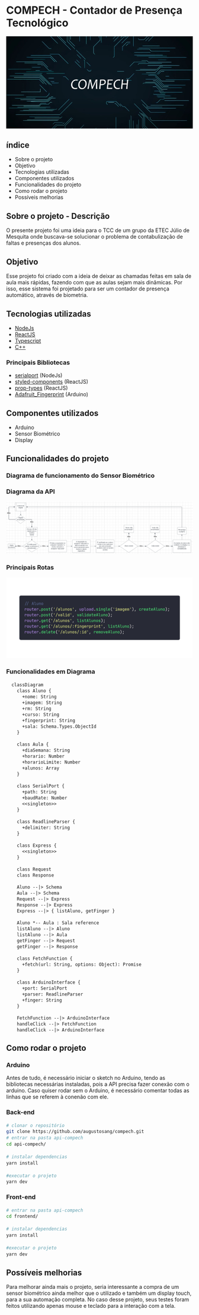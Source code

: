 # COMPECH - Contador de Presença Tecnológico
![COMPECH](assets/logo.jpeg)

## índice
- <a>Sobre o projeto</a>
- <a>Objetivo</a>
- <a>Tecnologias utilizadas</a>
- <a>Componentes utilizados</a>
- <a>Funcionalidades do projeto</a>
- <a>Como rodar o projeto</a>
- <a>Possíveis melhorias</a>

## Sobre o projeto - Descrição
  O presente projeto foi uma ideia para o TCC de um grupo da ETEC Júlio de Mesquita onde buscava-se solucionar o problema de contabulização de faltas e presenças dos alunos.

## Objetivo
  Esse projeto foi criado com a ideia de deixar as chamadas feitas em sala de aula mais rápidas, fazendo com que as aulas sejam mais dinâmicas. Por isso, esse sistema foi projetado para ser um contador de presença automático, através de biometria.

## Tecnologias utilizadas
- [NodeJs](https://nodejs.org/en)
- [ReactJS](https://react.dev/)
- [Typescript](https://www.typescriptlang.org/)
- [C++](https://cplusplus.com/)

### Principais Bibliotecas
- [serialport](https://serialport.io/) (NodeJs)
- [styled-components](https://styled-components.com/) (ReactJS)
- [prop-types](https://www.npmjs.com/package/prop-types) (ReactJS)
- [Adafruit_Fingerprint](https://www.arduino.cc/reference/en/libraries/adafruit-fingerprint-sensor-library/) (Arduino)

## Componentes utilizados
- Arduino
- Sensor Biométrico
- Display

## Funcionalidades do projeto

### Diagrama de funcionamento do Sensor Biométrico


### Diagrama da API
![DiagramaApi](assets/diagrama_api.png)

### Principais Rotas
![CodigoRotas](assets/code.png)

### Funcionalidades em Diagrama

```mermaid
  classDiagram
    class Aluno {
      +nome: String
      +imagem: String
      +rm: String
      +curso: String
      +fingerprint: String
      +sala: Schema.Types.ObjectId
    }

    class Aula {
      +diaSemana: String
      +horario: Number
      +horarioLimite: Number
      +alunos: Array
    }

    class SerialPort {
      +path: String
      +baudRate: Number
      <<singleton>>
    }

    class ReadlineParser {
      +delimiter: String
    }

    class Express {
      <<singleton>>
    }

    class Request
    class Response

    Aluno --|> Schema
    Aula --|> Schema
    Request --|> Express
    Response --|> Express
    Express --|> { listAluno, getFinger }

    Aluno *-- Aula : Sala reference
    listAluno --|> Aluno
    listAluno --|> Aula
    getFinger --|> Request
    getFinger --|> Response

    class FetchFunction {
      +fetch(url: String, options: Object): Promise
    }

    class ArduinoInterface {
      +port: SerialPort
      +parser: ReadlineParser
      +finger: String
    }

    FetchFunction --|> ArduinoInterface
    handleClick --|> FetchFunction
    handleClick --|> ArduinoInterface
```

## Como rodar o projeto

### Arduino
Antes de tudo, é necessário iniciar o sketch no Arduino, tendo as bibliotecas necessárias instaladas, pois a API precisa fazer conexão com o arduino. Caso quiser rodar sem o Arduino, é necessário comentar todas as linhas que se referem à conenão com ele.

### Back-end

```bash
# clonar o repositório
git clone https://github.com/augustosang/compech.git
# entrar na pasta api-compech
cd api-compech/

# instalar dependencias
yarn install

#executar o projeto
yarn dev
```

### Front-end
```bash
# entrar na pasta api-compech
cd frontend/

# instalar dependencias
yarn install

#executar o projeto
yarn dev
```

## Possíveis melhorias
  Para melhorar ainda mais o projeto, seria interessante a compra de um sensor biométrico ainda melhor que o utilizado e também um display touch, para a sua automação completa. No caso desse projeto, seus testes foram feitos utilizando apenas mouse e teclado para a interação com a tela.